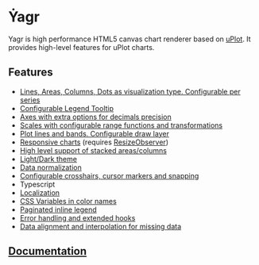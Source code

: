 # Ẏagr

Yagr is high performance HTML5 canvas chart renderer based on [uPlot](https://github.com/leeoniya/uPlot). It provides high-level features for uPlot charts.

## Features

-   [Lines, Areas, Columns, Dots as visualization type. Configurable per series](./docs/api/visualization.md#visualization-types)
-   [Configurable Legend Tooltip](./docs/plugins/tooltip.md#tooltip)
-   [Axes with extra options for decimals precision](./docs/api/axes.md#axes)
-   [Scales with configurable range functions and transformations](./docs/api/scales.md#scales)
-   [Plot lines and bands. Configurable draw layer](./docs/plugins/plot-lines.md#plot-lines)
-   [Responsive charts](./docs/api/settings.md#settings.adaptive) (requires [ResizeObserver](https://developer.mozilla.org/en-US/docs/Web/API/ResizeObserver))
-   [High level support of stacked areas/columns](./docs/api/scales.md#stacking)
-   [Light/Dark theme](./docs/api/settings.md#Theme)
-   [Data normalization](./docs/api/scales.md#Normalization)
-   [Configurable crosshairs, cursor markers and snapping](./docs/api/cursor.md#cursor)
-   Typescript
-   [Localization](./docs/api/settings.md#localization)
-   [CSS Variables in color names](./docs/api/css.md#css)
-   [Paginated inline legend](./docs/plugins/legend.md#legend)
-   [Error handling and extended hooks](./docs/api/lifecycle.md#hooks)
-   [Data alignment and interpolation for missing data](./docs/api/data-processing.md#data-alignment)

## [Documentation](./docs/index.md)

